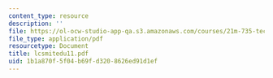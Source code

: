 ```yaml
---
content_type: resource
description: ''
file: https://ol-ocw-studio-app-qa.s3.amazonaws.com/courses/21m-735-technical-design-scenery-mechanisms-and-special-effects-spring-2004/1b1a870f5f04b69fd3208626ed91d1ef_lcsmitedu11.pdf
file_type: application/pdf
resourcetype: Document
title: lcsmitedu11.pdf
uid: 1b1a870f-5f04-b69f-d320-8626ed91d1ef
---
```


